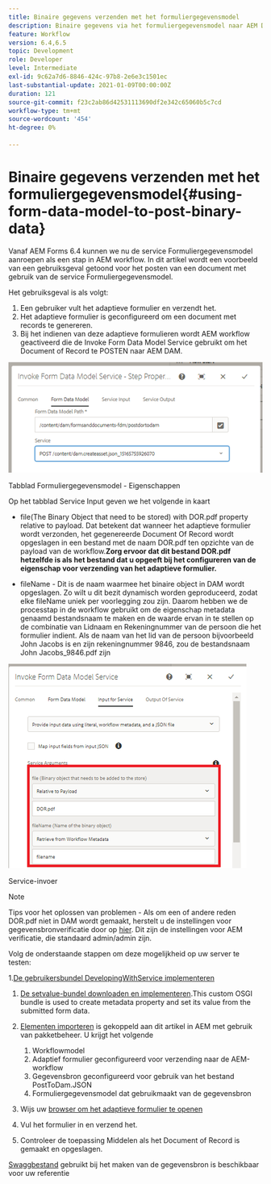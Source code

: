 ```yaml
---
title: Binaire gegevens verzenden met het formuliergegevensmodel
description: Binaire gegevens via het formuliergegevensmodel naar AEM DAM verzenden
feature: Workflow
version: 6.4,6.5
topic: Development
role: Developer
level: Intermediate
exl-id: 9c62a7d6-8846-424c-97b8-2e6e3c1501ec
last-substantial-update: 2021-01-09T00:00:00Z
duration: 121
source-git-commit: f23c2ab86d42531113690df2e342c65060b5c7cd
workflow-type: tm+mt
source-wordcount: '454'
ht-degree: 0%

---
```


# Binaire gegevens verzenden met het formuliergegevensmodel{#using-form-data-model-to-post-binary-data}

Vanaf AEM Forms 6.4 kunnen we nu de service Formuliergegevensmodel aanroepen als een stap in AEM workflow. In dit artikel wordt een voorbeeld van een gebruiksgeval getoond voor het posten van een document met gebruik van de service Formuliergegevensmodel.

Het gebruiksgeval is als volgt:

1. Een gebruiker vult het adaptieve formulier en verzendt het.
1. Het adaptieve formulier is geconfigureerd om een document met records te genereren.
1. Bij het indienen van deze adaptieve formulieren wordt AEM workflow geactiveerd die de Invoke Form Data Model Service gebruikt om het Document of Record te POSTEN naar AEM DAM.

![posttodam](assets/posttodamshot1.png)

Tabblad Formuliergegevensmodel - Eigenschappen

Op het tabblad Service Input geven we het volgende in kaart

* file(The Binary Object that need to be stored) with DOR.pdf property relative to payload. Dat betekent dat wanneer het adaptieve formulier wordt verzonden, het gegenereerde Document Of Record wordt opgeslagen in een bestand met de naam DOR.pdf ten opzichte van de payload van de workflow.**Zorg ervoor dat dit bestand DOR.pdf hetzelfde is als het bestand dat u opgeeft bij het configureren van de eigenschap voor verzending van het adaptieve formulier.**

* fileName - Dit is de naam waarmee het binaire object in DAM wordt opgeslagen. Zo wilt u dit bezit dynamisch worden geproduceerd, zodat elke fileName uniek per voorlegging zou zijn. Daarom hebben we de processtap in de workflow gebruikt om de eigenschap metadata genaamd bestandsnaam te maken en de waarde ervan in te stellen op de combinatie van Lidnaam en Rekeningnummer van de persoon die het formulier indient. Als de naam van het lid van de persoon bijvoorbeeld John Jacobs is en zijn rekeningnummer 9846, zou de bestandsnaam John Jacobs_9846.pdf zijn

![fdmserviceinput](assets/fdminputservice.png)

Service-invoer

>[!NOTE]
>
>Tips voor het oplossen van problemen - Als om een of andere reden DOR.pdf niet in DAM wordt gemaakt, herstelt u de instellingen voor gegevensbronverificatie door op [hier](http://localhost:4502/mnt/overlay/fd/fdm/gui/components/admin/fdmcloudservice/properties.html?item=%2Fconf%2Fglobal%2Fsettings%2Fcloudconfigs%2Ffdm%2Fpostdortodam). Dit zijn de instellingen voor AEM verificatie, die standaard admin/admin zijn.

Volg de onderstaande stappen om deze mogelijkheid op uw server te testen:

1.[De gebruikersbundel DevelopingWithService implementeren](/help/forms/assets/common-osgi-bundles/DevelopingWithServiceUser.jar)

1. [De setvalue-bundel downloaden en implementeren](/help/forms/assets/common-osgi-bundles/SetValueApp.core-1.0-SNAPSHOT.jar).This custom OSGI bundle is used to create metadata property and set its value from the submitted form data.

1. [Elementen importeren](assets/postdortodam.zip) is gekoppeld aan dit artikel in AEM met gebruik van pakketbeheer. U krijgt het volgende

   1. Workflowmodel
   1. Adaptief formulier geconfigureerd voor verzending naar de AEM-workflow
   1. Gegevensbron geconfigureerd voor gebruik van het bestand PostToDam.JSON
   1. Formuliergegevensmodel dat gebruikmaakt van de gegevensbron

1. Wijs uw [browser om het adaptieve formulier te openen](http://localhost:4502/content/dam/formsanddocuments/helpx/timeoffrequestform/jcr:content?wcmmode=disabled)
1. Vul het formulier in en verzend het.
1. Controleer de toepassing Middelen als het Document of Record is gemaakt en opgeslagen.


[Swaggbestand](http://localhost:4502/conf/global/settings/cloudconfigs/fdm/postdortodam/jcr:content/swaggerFile) gebruikt bij het maken van de gegevensbron is beschikbaar voor uw referentie
